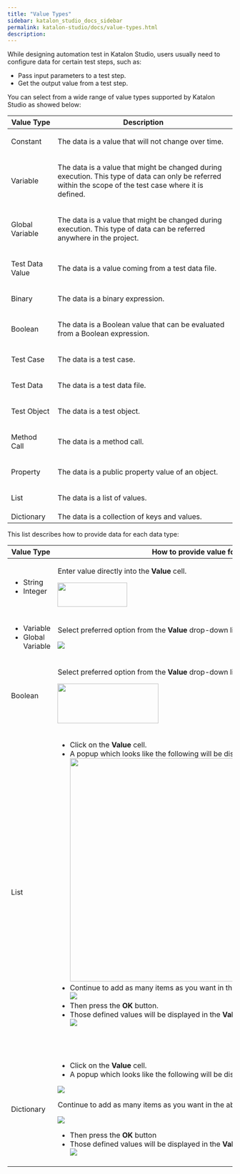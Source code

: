 ```yaml
---
title: "Value Types" 
sidebar: katalon_studio_docs_sidebar
permalink: katalon-studio/docs/value-types.html 
description: 
---
```

While designing automation test in Katalon Studio, users usually need to configure data for certain test steps, such as:

*   Pass input parameters to a test step.
*   Get the output value from a test step.

You can select from a wide range of value types supported by Katalon Studio as showed below:

<table class="" style="table-layout: fixed;"><thead><tr><th class="" style="">Value Type</th><th class="" style="">Description</th></tr></thead><tbody class="" style=""><tr class="" style=""><td class="" style=""><p class="" style="">Constant</p></td><td class="" style=""><p class="" style="">The data is a value that will not change over time.</p></td></tr><tr class="" style=""><td class="" style=""><p class="" style="">Variable</p></td><td class="" style=""><p class="" style="">The data is a value that might be changed during execution. This type of data can only be referred within the scope of the test case where it is defined.</p></td></tr><tr class="" style=""><td class="" style=""><p class="" style="">Global Variable</p></td><td class="" style=""><p class="" style="">The data is a value that might be changed during execution. This type of data can be referred anywhere in the project.</p></td></tr><tr class="" style=""><td class="" style=""><p class="" style="">Test Data Value</p></td><td class="" style=""><p class="" style="">The data is a value coming from a test data file.</p></td></tr><tr class="" style=""><td class="" style=""><p class="" style="">Binary</p></td><td class="" style=""><p class="" style="">The data is a binary expression.</p></td></tr><tr class="" style=""><td class="" style=""><p class="" style="">Boolean</p></td><td class="" style=""><p class="" style="">The data is a Boolean value that can be evaluated from a Boolean expression.</p></td></tr><tr class="" style=""><td class="" style=""><p class="" style="">Test Case</p></td><td class="" style=""><p class="" style="">The data is a test case.</p></td></tr><tr class="" style=""><td class="" style=""><p class="" style="">Test Data</p></td><td class="" style=""><p class="" style="">The data is a test data file.</p></td></tr><tr class="" style=""><td class="" style=""><p class="" style="">Test Object</p></td><td class="" style=""><p class="" style="">The data is a test object.</p></td></tr><tr class="" style=""><td class="" style=""><p class="" style="">Method Call</p></td><td class="" style=""><p class="" style="">The data is a method call.</p></td></tr><tr class="" style=""><td class="" style=""><p class="" style="">Property</p></td><td class="" style=""><p class="" style="">The data is a public property value of an object.</p></td></tr><tr class="" style=""><td class="" style=""><p class="" style="">List</p></td><td class="" style=""><p class="" style="">The data is a list of values.</p></td></tr><tr class="" style=""><td colspan="1" class="" style="">Dictionary</td><td colspan="1" class="" style="">The data is <span style="" class="">a collection of keys and values.</span></td></tr></tbody></table>

This list describes how to provide data for each data type:

<table class="" style="table-layout: fixed;"><thead><tr><th class="" style="">Value Type</th><th class="" style="">How to provide value for the property?</th></tr></thead><tbody class="" style=""><tr class="" style=""><td class="" style=""><ul class="" style=""><li class="" style="">String</li><li class="" style="">Integer</li></ul></td><td class="" style=""><div class="" style=""><p class="" style="">Enter value directly into the <strong class="" style="">Value</strong> cell.</p><p class="" style=""><span class="" style=""><img class="" height="54" width="156" src="../../images/katalon-studio/docs/value-types/image2017-2-24 22_1_4.png" data-image-src="/download/attachments/3179240/image2017-2-24%2022%3A1%3A4.png?version=1&amp;modificationDate=1487948464000&amp;api=v2" data-unresolved-comment-count="0" data-linked-resource-id="5113234" data-linked-resource-version="1" data-linked-resource-type="attachment" data-linked-resource-default-alias="image2017-2-24 22:1:4.png" data-base-url="https://docs.katalon.com" data-linked-resource-content-type="image/png" data-linked-resource-container-id="3179240" data-linked-resource-container-version="1" style=""></span></p></div></td></tr><tr class="" style=""><td colspan="1" class="" style=""><ul class="" style=""><li class="" style="">Variable</li><li class="" style="">Global Variable</li></ul></td><td colspan="1" class="" style=""><div class="" style=""><p class="" style="">Select preferred option from the <strong class="" style="">Value</strong> drop-down list.</p><p class="" style=""><span class="" style=""><img class="" src="../../images/katalon-studio/docs/value-types/image2017-2-24 22_3_11.png" data-image-src="/download/attachments/3179240/image2017-2-24%2022%3A3%3A11.png?version=1&amp;modificationDate=1487948592000&amp;api=v2" data-unresolved-comment-count="0" data-linked-resource-id="5113235" data-linked-resource-version="1" data-linked-resource-type="attachment" data-linked-resource-default-alias="image2017-2-24 22:3:11.png" data-base-url="https://docs.katalon.com" data-linked-resource-content-type="image/png" data-linked-resource-container-id="3179240" data-linked-resource-container-version="1" style=""></span></p></div></td></tr><tr class="" style=""><td class="" style=""><p class="" style="">Boolean</p></td><td class="" style=""><div class="" style=""><p class="" style="">Select preferred option from the <strong class="" style="">Value</strong> drop-down list.</p><p class="" style=""><span class="" style=""><img class="" height="89" width="226" src="../../images/katalon-studio/docs/value-types/image2017-2-24 21_58_55.png" data-image-src="/download/attachments/3179240/image2017-2-24%2021%3A58%3A55.png?version=1&amp;modificationDate=1487948335000&amp;api=v2" data-unresolved-comment-count="0" data-linked-resource-id="5113233" data-linked-resource-version="1" data-linked-resource-type="attachment" data-linked-resource-default-alias="image2017-2-24 21:58:55.png" data-base-url="https://docs.katalon.com" data-linked-resource-content-type="image/png" data-linked-resource-container-id="3179240" data-linked-resource-container-version="1" style=""></span></p></div></td></tr><tr class="" style=""><td class="" style=""><p class="" style="">List</p></td><td class="" style=""><div class="" style=""><ul class="" style=""><li class="" style="">Click on the <strong class="" style="">Value</strong> cell.</li><li class="" style="">A popup which looks like the following will be displayed:<br class="" style=""><span class="" style=""><img class="" height="500" width="698" src="../../images/katalon-studio/docs/value-types/Screen Shot 2017-07-13 at 14.37.49.png" data-image-src="/download/attachments/3179240/Screen%20Shot%202017-07-13%20at%2014.37.49.png?version=1&amp;modificationDate=1499931431000&amp;api=v2" data-unresolved-comment-count="0" data-linked-resource-id="5115886" data-linked-resource-version="1" data-linked-resource-type="attachment" data-linked-resource-default-alias="Screen Shot 2017-07-13 at 14.37.49.png" data-base-url="https://docs.katalon.com" data-linked-resource-content-type="image/png" data-linked-resource-container-id="3179240" data-linked-resource-container-version="1" style=""></span></li><li class="" style="">Continue&nbsp;to add as many items as you want in the above popup.<br class="" style=""><span class="" style=""><img class="" src="../../images/katalon-studio/docs/value-types/Screen Shot 2017-07-13 at 14.26.51.png" data-image-src="/download/attachments/3179240/Screen%20Shot%202017-07-13%20at%2014.26.51.png?version=1&amp;modificationDate=1499930782000&amp;api=v2" data-unresolved-comment-count="0" data-linked-resource-id="5115879" data-linked-resource-version="1" data-linked-resource-type="attachment" data-linked-resource-default-alias="Screen Shot 2017-07-13 at 14.26.51.png" data-base-url="https://docs.katalon.com" data-linked-resource-content-type="image/png" data-linked-resource-container-id="3179240" data-linked-resource-container-version="1" style=""></span></li><li class="" style="">Then press the <strong class="" style="">OK</strong> button.</li><li class="" style="">Those defined values will be displayed in the <strong class="" style="">Value</strong> cell, as illustrated below:<br class="" style=""><span class="" style=""><img class="" src="../../images/katalon-studio/docs/value-types/Screen Shot 2017-07-13 at 14.27.28.png" data-image-src="/download/attachments/3179240/Screen%20Shot%202017-07-13%20at%2014.27.28.png?version=1&amp;modificationDate=1499930813000&amp;api=v2" data-unresolved-comment-count="0" data-linked-resource-id="5115880" data-linked-resource-version="1" data-linked-resource-type="attachment" data-linked-resource-default-alias="Screen Shot 2017-07-13 at 14.27.28.png" data-base-url="https://docs.katalon.com" data-linked-resource-content-type="image/png" data-linked-resource-container-id="3179240" data-linked-resource-container-version="1" style=""></span></li></ul><p class="" style="">&nbsp;</p></div></td></tr><tr class="" style=""><td colspan="1" class="" style="">Dictionary</td><td colspan="1" class="" style=""><div class="" style=""><ul class="" style=""><li class="" style="">Click on the <strong class="" style="">Value</strong> cell.</li><li class="" style="">A popup which looks like the following will be displayed:</li></ul><p class="" style=""><span class="" style=""><img class="" src="../../images/katalon-studio/docs/value-types/Screen Shot 2017-07-13 at 14.39.13.png" data-image-src="/download/attachments/3179240/Screen%20Shot%202017-07-13%20at%2014.39.13.png?version=1&amp;modificationDate=1499931515000&amp;api=v2" data-unresolved-comment-count="0" data-linked-resource-id="5115888" data-linked-resource-version="1" data-linked-resource-type="attachment" data-linked-resource-default-alias="Screen Shot 2017-07-13 at 14.39.13.png" data-base-url="https://docs.katalon.com" data-linked-resource-content-type="image/png" data-linked-resource-container-id="3179240" data-linked-resource-container-version="1" style=""></span></p><p class="" style="">Continue to add as many items as you want in the above popup.</p><p class="" style=""><span class="" style=""><img class="" src="../../images/katalon-studio/docs/value-types/Screen Shot 2017-07-13 at 14.41.07.png" data-image-src="/download/attachments/3179240/Screen%20Shot%202017-07-13%20at%2014.41.07.png?version=1&amp;modificationDate=1499931632000&amp;api=v2" data-unresolved-comment-count="0" data-linked-resource-id="5115891" data-linked-resource-version="1" data-linked-resource-type="attachment" data-linked-resource-default-alias="Screen Shot 2017-07-13 at 14.41.07.png" data-base-url="https://docs.katalon.com" data-linked-resource-content-type="image/png" data-linked-resource-container-id="3179240" data-linked-resource-container-version="1" style=""></span></p><ul class="" style=""><li class="" style="">Then press the <strong class="" style="">OK</strong> button</li><li class="" style="">Those defined values will be displayed in the <strong class="" style="">Value</strong> cell, as illustrated below.<br class="" style=""><span class="" style=""><img class="" src="../../images/katalon-studio/docs/value-types/Screen Shot 2017-07-13 at 14.31.40.png" data-image-src="/download/attachments/3179240/Screen%20Shot%202017-07-13%20at%2014.31.40.png?version=1&amp;modificationDate=1499931060000&amp;api=v2" data-unresolved-comment-count="0" data-linked-resource-id="5115883" data-linked-resource-version="1" data-linked-resource-type="attachment" data-linked-resource-default-alias="Screen Shot 2017-07-13 at 14.31.40.png" data-base-url="https://docs.katalon.com" data-linked-resource-content-type="image/png" data-linked-resource-container-id="3179240" data-linked-resource-container-version="1" style=""></span></li></ul></div></td></tr></tbody></table>